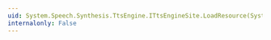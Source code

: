 ```yaml
---
uid: System.Speech.Synthesis.TtsEngine.ITtsEngineSite.LoadResource(System.Uri,System.String)
internalonly: False
---
```


